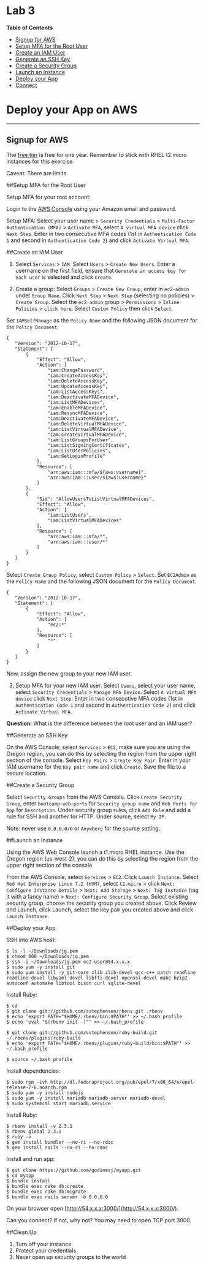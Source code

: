 # Lab 3

**Table of Contents**

- [Signup for AWS](##signup-for-aws)
- [Setup MFA for the Root User](##setup-mfa-for-the-root-user)
- [Create an IAM User](##create-an-iam-user)
- [Generate an SSH Key](##generate-an-ssh-key)
- [Create a Security Group](create-a-security-group)
- [Launch an Instance](##launch-an-instance)
- [Deploy your App](##deploy-your-app)
- [Connect](##connect)

# Deploy your App on AWS

---

## Signup for AWS

The [free tier](https://aws.amazon.com/free/) is free for one year. Remember to stick with RHEL t2.micro instances for this exercise.

Caveat: There are limits 


##Setup MFA for the Root User

Setup MFA for your root account:

Login to the [AWS Console](https://console.aws.amazon.com/) using your Amazon email and password.

Setup MFA: Select your user name > `Security Credentials` > `Multi-Factor Authentication (MFA)` > `Activate MFA`, select `A virtual MFA device` click `Next Step`. Enter in two consecutive MFA codes (1st in `Authentication Code 1` and second in `Authentication Code 2`) and click `Activate Virtual MFA`.

##Create an IAM User

1. Select `Services` > `IAM`. Select `Users` > `Create New Users`. Enter a username on the first field, ensure that `Generate an access key for each user` is selected and click `Create`.

2. Create a group: Select `Groups` > `Create New Group`, enter in `ec2-admin` under `Group Name`. Click `Next Step` > `Next Step` (selecting no policies) > `Create Group`. Select the `ec2-admin` group > `Permissions` > `Inline Policies` > `click here`. Select `Custom Policy` then click `Select`.

 Set `IAMSelfManage` as the `Policy Name` and the following JSON document for the `Policy Document`.

 ```
 {
    "Version": "2012-10-17",
    "Statement": [
        {
            "Effect": "Allow",
            "Action": [
                "iam:ChangePassword",
                "iam:CreateAccessKey",
                "iam:DeleteAccessKey",
                "iam:UpdateAccessKey",
                "iam:ListAccessKeys",
                "iam:DeactivateMFADevice",
                "iam:ListMFADevices",
                "iam:EnableMFADevice",
                "iam:ResyncMFADevice",
                "iam:DeactivateMFADevice",
                "iam:DeleteVirtualMFADevice",
                "iam:ListVirtualMFADevice",
                "iam:CreateVirtualMFADevice",
                "iam:ListGroupsForUser",
                "iam:ListSigningCertificates",
                "iam:ListUserPolicies",
                "iam:GetLoginProfile"
            ],
            "Resource": [
                "arn:aws:iam:::mfa/${aws:username}",
                "arn:aws:iam:::user/${aws:username}"
            ]
        },
        {
            "Sid": "AllowUsersToListVirtualMFADevices",
            "Effect": "Allow",
            "Action": [
                "iam:ListUsers",
                "iam:ListVirtualMFADevices"
            ],
            "Resource": [
                "arn:aws:iam:::mfa/*",
                "arn:aws:iam:::user/*"
            ]
        }
    ]
}
 ```

 Select `Create Group Policy`, select `Custom Policy` > `Select`. Set `EC2Admin` as the `Policy Name` and the following JSON document for the `Policy Document`.
 
 ```
 {
    "Version": "2012-10-17",
    "Statement": [
        {
            "Effect": "Allow",
            "Action": [
                "ec2:*"
            ],
            "Resource": [
                "*"
            ]
        }
    ]
}
 ```

 Now, assign the new group to your new IAM user.
 
3. Setup MFA for your new IAM user. Select `Users`, select your user name, select `Security Credentials` > `Manage MFA Device`. Select `A virtual MFA device` click `Next Step`. Enter in two consecutive MFA codes (1st in `Authentication Code 1` and second in `Authentication Code 2`) and click `Activate Virtual MFA`.


**Question:** What is the difference between the root user and an IAM user?

##Generate an SSH Key

On the AWS Console, select `Services` > `EC2`, make sure you are using the Oregon region, you can do this by selecting the region from the upper right section of the console. Select `Key Pairs` > `Create Key Pair`. Enter in your IAM username for the `Key pair name` and click `Create`. Save the file to a secure location.

##Create a Security Group

Select `Security Groups` from the AWS Console. Click `Create Security Group`, enter `bootcamp-web-ports` for `Security group name` and `Web Ports for App` for `Description`. Under security group rules, click `Add Rule` and add a rule for SSH and another for HTTP. Under source, select `My IP`.

Note: never use `0.0.0.0/0` or `Anywhere` for the source setting.

##Launch an Instance

Using the AWS Web Console launch a t1.micro RHEL instance. Use the Oregon region (us-west-2), you can do this by selecting the region from the upper right section of the console. 

From the AWS Console, select `Services` > `EC2`. Click `Launch Instance`. Select `Red Hat Enterprise Linux 7.2 (HVM)`, select `t2.micro` > click `Next: Configure Instance Details` > `Next: Add Storage` > `Next: Tag Instance` (tag it with a fancy name) > `Next: Configure Security Group`. Select existing security group, choose the security group you created above. Click Review and Launch, click Launch, select the key pair you created above and click `Launch Instance`.

##Deploy your App

SSH into AWS host:

```
$ ls -l ~/Downloads/jg.pem
$ chmod 600 ~/Downloads/jg.pem
$ ssh -i ~/Downloads/jg.pem ec2-user@54.x.x.x
$ sudo yum -y install git
$ sudo yum install -y git-core zlib zlib-devel gcc-c++ patch readline readline-devel libyaml-devel libffi-devel openssl-devel make bzip2 autoconf automake libtool bison curl sqlite-devel
```

Install Ruby:

```
$ cd
$ git clone git://github.com/sstephenson/rbenv.git .rbenv
$ echo 'export PATH="$HOME/.rbenv/bin:$PATH"' >> ~/.bash_profile
$ echo 'eval "$(rbenv init -)"' >> ~/.bash_profile

$ git clone git://github.com/sstephenson/ruby-build.git ~/.rbenv/plugins/ruby-build
$ echo 'export PATH="$HOME/.rbenv/plugins/ruby-build/bin:$PATH"' >> ~/.bash_profile

$ source ~/.bash_profile
```

Install dependencies:

```
$ sudo rpm -ivh http://dl.fedoraproject.org/pub/epel/7/x86_64/e/epel-release-7-6.noarch.rpm
$ sudo yum -y install nodejs
$ sudo yum -y install mariadb mariadb-server mariadb-devel
$ sudo systemctl start mariadb.service
```

Install Ruby:

```
$ rbenv install -v 2.3.1
$ rbenv global 2.3.1
$ ruby -v
$ gem install bundler --no-ri --no-rdoc
$ gem install rails --no-ri --no-rdoc

```

Install and run app:

```
$ git clone https://github.com/godinezj/myapp.git
$ cd myapp
$ bundle install
$ bundle exec rake db:create
$ bundle exec rake db:migrate
$ bundle exec rails server -b 0.0.0.0
```

On your browser open [http://54.x.x.x:3000/](http://54.x.x.x:3000/). 

Can you connect? If not, why not? You may need to open TCP port 3000.

##Clean Up

1. Turn off your instance
2. Protect your credentials
3. Never open up security groups to the world




